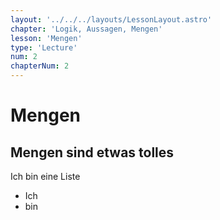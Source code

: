 ```yaml
---
layout: '../../../layouts/LessonLayout.astro'
chapter: 'Logik, Aussagen, Mengen'
lesson: 'Mengen'
type: 'Lecture'
num: 2
chapterNum: 2
---
```


# Mengen

## Mengen sind etwas tolles

Ich bin eine Liste

- Ich
- bin
